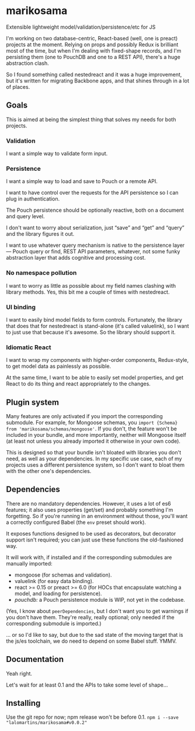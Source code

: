 # marikosama
Extensible lightweight model/validation/persistence/etc for JS

I'm working on two database-centric, React-based (well, one is preact) projects at the moment. Relying on props and possibly Redux is brilliant most of the time, but when I'm dealing with fixed-shape records, and I'm persisting them (one to PouchDB and one to a REST API), there's a huge abstraction clash.

So I found something called nestedreact and it was a huge improvement, but it's written for migrating Backbone apps, and that shines through in a lot of places.

## Goals

This is aimed at being the simplest thing that solves my needs for both projects.

### Validation

I want a simple way to validate form input.

### Persistence

I want a simple way to load and save to Pouch or a remote API.

I want to have control over the requests for the API persistence so I can plug in authentication.

The Pouch persistence should be optionally reactive, both on a document and query level.

I don't want to worry about serialization, just “save” and “get” and “query” and the library figures it out.

I want to use whatever query mechanism is native to the persistence layer — Pouch query or find, REST API parameters, whatever, not some funky abstraction layer that adds cognitive and processing cost.

### No namespace pollution

I want to worry as little as possible about my field names clashing with library methods. Yes, this bit me a couple of times with nestedreact.

### UI binding

I want to easily bind model fields to form controls. Fortunately, the library that does that for nestedreact is stand-alone (it's called valuelink), so I want to just use that because it's awesome. So the library should support it.

### Idiomatic React

I want to wrap my components with higher-order components, Redux-style, to get model data as painlessly as possible.

At the same time, I want to be able to easily set model properties, and get React to do its thing and react appropriately to the changes.

## Plugin system

Many features are only activated if you import the corresponding submodule. For example, for Mongoose schemas, you `import {Schema} from 'marikosama/schemas/mongoose'`. If you don't, the feature won't be included in your bundle, and more importantly, neither will Mongoose itself (at least not unless you already imported it otherwise in your own code).

This is designed so that your bundle isn't bloated with libraries you don't need, as well as your dependencies. In my specific use case, each of my projects uses a different persistence system, so I don't want to bloat them with the other one's dependencies.

## Dependencies

There are no mandatory dependencies. However, it uses a lot of es6 features; it also uses properties (get/set) and probably something I'm forgetting. So if you're running in an environment without those, you'll want a correctly configured Babel (the `env` preset should work).

It exposes functions designed to be used as decorators, but decorator support isn't required; you can just use these functions the old-fashioned way.

It will work with, if installed and if the corresponding submodules are manually imported:

- mongoose (for schemas and validation).
- valuelink (for easy data binding).
- react >= 0.15 or preact >= 6.0 (for HOCs that encapsulate watching a model, and loading for persistence).
- *pouchdb:* a Pouch persistence module is WIP, not yet in the codebase.

(Yes, I know about `peerDependencies`, but I don't want you to get warnings if you don't have them. They're really, really optional; only needed if the corresponding submodule is imported.)

… or so I'd like to say, but due to the sad state of the moving target that is the js/es toolchain, we do need to depend on some Babel stuff. YMMV.

## Documentation

Yeah right.

Let's wait for at least 0.1 and the APIs to take some level of shape…

## Installing

Use the git repo for now; npm release won't be before 0.1. `npm i --save "lalomartins/marikosama#v0.0.2"`
